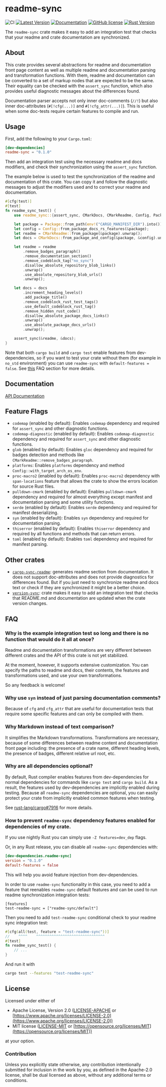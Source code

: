 # readme-sync

![CI](https://github.com/zheland/readme-sync/workflows/CI/badge.svg)
[![Latest Version](https://img.shields.io/crates/v/readme-sync.svg)](https://crates.io/crates/readme-sync)
[![Documentation](https://docs.rs/readme-sync/badge.svg)](https://docs.rs/readme-sync)
[![GitHub license](https://img.shields.io/crates/l/readme-sync)](https://github.com/zheland/readme-sync/#license)
[![Rust Version](https://img.shields.io/badge/rustc-1.40+-lightgray.svg)](https://blog.rust-lang.org/2020/01/30/Rust-1.40.0.html)

The `readme-sync` crate makes it easy to add an integration test
that checks that your readme and crate documentation are synchronized.

## About

This crate provides several abstractions for readme and documentation front page content
as well as multiple readme and documentation parsing and transformation functions.
With them, readme and documentation can be converted
to a set of markup nodes that are expected to be the same.
Their equality can be checked with the `assert_sync` function,
which also provides useful diagnostic messages about the differences found.

Documentation parser accepts not only inner doc-comments (`//!`) but also
inner doc-attributes (`#[!cfg(...)]` and `#[!cfg_attr(...)]`).
This is useful when some doc-tests require certain features to compile and run.

## Usage

First, add the following to your `Cargo.toml`:

```toml
[dev-dependencies]
readme-sync = "0.1.0"
```

Then add an integration test using the necessary readme and docs modifiers,
and check their synchronization using the `assert_sync` function.

The example below is used to test the synchronization
of the readme and documentation of this crate.
You can copy it and follow the diagnostic messages
to adjust the modifiers used and to correct your readme and documentation.

```rust
#[cfg(test)]
#[test]
fn readme_sync_test() {
    use readme_sync::{assert_sync, CMarkDocs, CMarkReadme, Config, Package};

    let package = Package::from_path(env!("CARGO_MANIFEST_DIR").into()).unwrap();
    let config = Config::from_package_docs_rs_features(&package);
    let readme = CMarkReadme::from_package(&package).unwrap();
    let docs = CMarkDocs::from_package_and_config(&package, &config).unwrap();

    let readme = readme
        .remove_badges_paragraph()
        .remove_documentation_section()
        .remove_codeblock_tag("no_sync")
        .disallow_absolute_repository_blob_links()
        .unwrap()
        .use_absolute_repository_blob_urls()
        .unwrap();

    let docs = docs
        .increment_heading_levels()
        .add_package_title()
        .remove_codeblock_rust_test_tags()
        .use_default_codeblock_rust_tag()
        .remove_hidden_rust_code()
        .disallow_absolute_package_docs_links()
        .unwrap()
        .use_absolute_package_docs_urls()
        .unwrap();

    assert_sync(&readme, &docs);
}
```

Note that both `cargo build` and `cargo test` enable features from dev-dependencies,
so if you want to test your crate without them (for example in `no_std` environment)
you can use `readme-sync` with `default-features = false`.
See [this](#how-to-prevent-readme-sync-dependency-features-enabled-for-dependencies-of-my-crate)
FAQ section for more details.

## Documentation

[API Documentation]

## Feature Flags

- `codemap` (enabled by default): Enables `codemap` dependency and required
  for `assert_sync` and other diagnostic functions.
- `codemap-diagnostic` (enabled by default): Enables `codemap-diagnostic` dependency
  and required for `assert_sync` and other diagnostic functions.
- `glob` (enabled by default): Enables `gloc` dependency and required
  for badges detection and methods like `CMarkReadme::remove_badges_paragraph`.
- `platforms`: Enables `platforms` dependency and method `Config::with_target_arch_os_env`.
- `proc-macro2` (enabled by default): Enables `proc-macro2` dependency
  with `span-locations` feature that allows the crate
  to show the errors location for source Rust files.
- `pulldown-cmark` (enabled by default): Enables `pulldown-cmark` dependency
  and required for almost everything except manifest
  and documentation parsing and some utility functions.
- `serde` (enabled by default): Enables `serde` dependency
  and required for manifest deserializing.
- `syn` (enabled by default): Enables `syn` dependency and required for documentation parsing.
- `thiserror` (enabled by default): Enables `thiserror` dependency
  and required by all functions and methods that can return errors.
- `toml` (enabled by default): Enables `toml` dependency and required for manifest parsing.

## Other crates

- [`cargo-sync-readme`]: generates readme section from documentation.
  It does not support doc-attributes and does not provide diagnostics for differences found.
  But if you just need to synchronize readme and docs text
  or check if they are synchronized it might be a better choice.
- [`version-sync`]: crate makes it easy to add an integration test that checks
  that README.md and documentation are updated when the crate version changes.

## FAQ

### Why is the example integration test so long and there is no function that would do it all at once?

Readme and documentation transformations are very different
between different crates and the API of this crate is not yet stabilized.

At the moment, however, it supports extensive customization.
You can specify the paths to readme and docs, their contents,
the features and transformations used, and use your own transformations.

So any feedback is welcome!

### Why use `syn` instead of just parsing documentation comments?

Because of `cfg` and `cfg_attr` that are useful for documentation tests
that require some specific features and can only be compiled with them.

### Why Markdown instead of text comparison?

It simplifies the Markdown transformations.
Transformations are necessary,
because of some differences between readme content and documentation front page
including: the presence of a crate name, different heading levels,
the presence of badges, different relative url root, etc.

### Why are all dependencies optional?

By default, Rust compiler enables features from dev-dependencies for normal dependencies
for commands like `cargo test` and `cargo build`.
As a result, the features used by dev-dependencies are implicitly enabled during testing.
Because all `readme-sync` dependencies are optional,
you can easily protect your crate from implicitly enabled common features when testing.

See [rust-lang/cargo#7916](https://github.com/rust-lang/cargo/issues/7916) for more details.

### How to prevent `readme-sync` dependency features enabled for dependencies of my crate.

If you use nightly Rust you can simply use `-Z features=dev_dep` flags.

Or, in any Rust release, you can disable all `readme-sync` dependencies with:
```toml
[dev-dependencies.readme-sync]
version = "0.1.0"
default-features = false
```

This will help you avoid feature injection from dev-dependencies.

In order to use `readme-sync` functionality in this case,
you need to add a feature that reenables `readme-sync` default features
and can be used to run readme synchronization integration tests:
```toml,no_sync
[features]
test-readme-sync = ["readme-sync/default"]
```

Then you need to add `test-readme-sync` conditional check to your readme sync integration test:
```rust
#[cfg(all(test, feature = "test-readme-sync"))]
//    ^^^^    ^^^^^^^^^^^^^^^^^^^^^^^^^^^^^^^
#[test]
fn readme_sync_test() {
    // ...
}
```

And run it with
```bash
cargo test --features "test-readme-sync"
```

## License

Licensed under either of

- Apache License, Version 2.0
  ([LICENSE-APACHE](LICENSE-APACHE) or
  [https://www.apache.org/licenses/LICENSE-2.0](https://www.apache.org/licenses/LICENSE-2.0))
- MIT license
  ([LICENSE-MIT](LICENSE-MIT) or
  [https://opensource.org/licenses/MIT](https://opensource.org/licenses/MIT))

at your option.

### Contribution

Unless you explicitly state otherwise, any contribution intentionally submitted
for inclusion in the work by you, as defined in the Apache-2.0 license,
shall be dual licensed as above, without any
additional terms or conditions.

[API Documentation]: https://docs.rs/readme-sync
[`cargo-sync-readme`]: https://crates.io/crates/cargo-sync-readme
[`version-sync`]: https://crates.io/crates/version-sync
